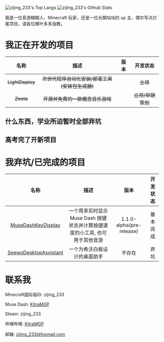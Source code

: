 ![zijing_233's Top Langs](https://github-readme-stats.vercel.app/api/top-langs/?username=zi-jing&line_height=35&hide=visual%20basic)
![zijing_233's Github Stats](https://github-readme-stats.vercel.app/api?username=zi-jing&show_icons=true&count_private=true&line_height=33.5)

我是一位音游糊糊人、Minecraft 玩家，还是一位长期咕咕的 up 主，偶尔写点烂尾项目，请各位椰叶多多指教。

# 我正在开发的项目

|名称|描述|版本|开发状态|
|:-:|:-:|:-:|:-:|
|~~LightDeploy~~|~~次世代程序自动化安装/部署工具(安装包生成器)~~||~~立项~~|
|~~Zesta~~|~~开源并免费的一款概念音乐游戏~~||~~立项/早期策划~~|

## 什么东西，学业所迫暂时全部弃坑
## 高考完了开新项目


# 我弃坑/已完成的项目
|名称|描述|版本|开发状态|
|:-:|:-:|:-:|:-:|
|[MuseDashKeyDisplay](https://github.com/zi-jing/MuseDashKeyDisplay)|一个用来实时显示 Muse Dash 按键状态并计算按键速度的小工具, 也可用于其他音游|1.1.0-alpha(pre-release)|基本完成|
|[SeewoDesktopAssistant](https://github.com/zi-jing/SeewoDesktopAssistant)|一个为希沃白板设计的桌面助手|不存在|弃坑|


# 联系我

Minecraft国际版ID: zijing_233

Muse Dash: [KitraMGP](https://musedash.moe/player/68aaae00d4d746808eea9d509f1a7eaa)

Steam: zijing_233

哔哩哔哩: [KitraMGP](https://space.bilibili.com/180371610)

邮箱: zijing_233@foxmail.com

<!--
**zi-jing/zi-jing** is a ✨ _special_ ✨ repository because its `README.md` (this file) appears on your GitHub profile.

Here are some ideas to get you started:

- 🔭 I’m currently working on ...
- 🌱 I’m currently learning ...
- 👯 I’m looking to collaborate on ...
- 🤔 I’m looking for help with ...
- 💬 Ask me about ...
- 📫 How to reach me: ...
- 😄 Pronouns: ...
- ⚡ Fun fact: ...
-->
